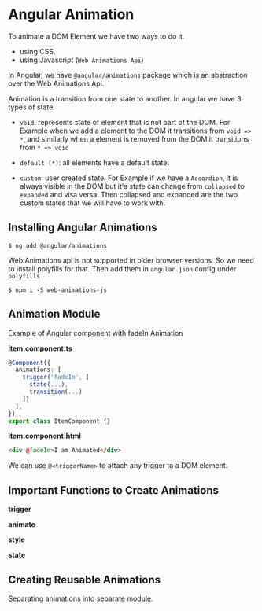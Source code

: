 # Angular Animation

To animate a DOM Element we have two ways to do it.

- using CSS.
- using Javascript (`Web Animations Api`)

In Angular, we have `@angular/animations` package which is an abstraction over the Web Animations Api.

Animation is a transition from one state to another. In angular we have 3 types of state:

- `void`: represents state of element that is not part of the DOM. For Example when we add a element to the DOM it transitions from `void => *`, and similarly when a element is removed from the DOM it transitions from `* => void`

- `default (*)`: all elements have a default state.
- `custom`: user created state. For Example if we have a `Accordion`, it is always visible in the DOM but it's state can change from `collapsed` to `expanded` and visa versa. Then collapsed and expanded are the two custom states that we will have to work with.

## Installing Angular Animations

```
$ ng add @angular/animations
```

Web Animations api is not supported in older browser versions. So we need to install polyfills for that. Then add them in `angular.json` config under `polyfills`

```
$ npm i -S web-animations-js
```

## Animation Module

Example of Angular component with fadeIn Animation

**item.component.ts**

```typescript
@Component({
  animations: [
    trigger('fadeIn', [
      state(...),
      transition(...)
    ])
  ],
})
export class ItemComponent {}
```

**item.component.html**

```html
<div @fadeIn>I am Animated</div>
```

We can use `@<triggerName>` to attach any trigger to a DOM element.

## Important Functions to Create Animations

**trigger**

**animate**

**style**

**state**

## Creating Reusable Animations

Separating animations into separate module.

